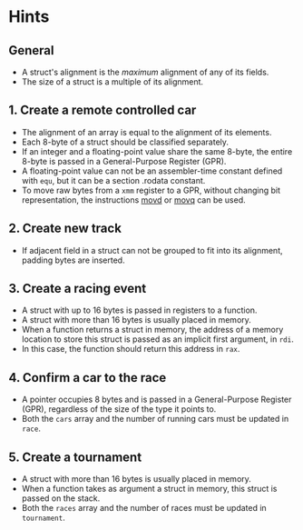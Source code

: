 # Hints

## General

- A struct's alignment is the _maximum_ alignment of any of its fields.
- The size of a struct is a multiple of its alignment.

## 1. Create a remote controlled car

- The alignment of an array is equal to the alignment of its elements.
- Each 8-byte of a struct should be classified separately.
- If an integer and a floating-point value share the same 8-byte, the entire 8-byte is passed in a General-Purpose Register (GPR).
- A floating-point value can not be an assembler-time constant defined with `equ`, but it can be a section .rodata constant.
- To move raw bytes from a `xmm` register to a GPR, without changing bit representation, the instructions [movd][mov] or [movq][mov] can be used.

## 2. Create new track

- If adjacent field in a struct can not be grouped to fit into its alignment, padding bytes are inserted.

## 3. Create a racing event

- A struct with up to 16 bytes is passed in registers to a function.
- A struct with more than 16 bytes is usually placed in memory.
- When a function returns a struct in memory, the address of a memory location to store this struct is passed as an implicit first argument, in `rdi`.
- In this case, the function should return this address in `rax`.

## 4. Confirm a car to the race

- A pointer occupies 8 bytes and is passed in a General-Purpose Register (GPR), regardless of the size of the type it points to.
- Both the `cars` array and the number of running cars must be updated in `race`.

## 5. Create a tournament

- A struct with more than 16 bytes is usually placed in memory.
- When a function takes as argument a struct in memory, this struct is passed on the stack.
- Both the `races` array and the number of races must be updated in `tournament`.

[mov]: https://www.felixcloutier.com/x86/movd:movq
